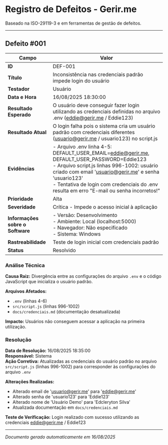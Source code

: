# Registro de Defeitos - Gerir.me

Baseado na ISO-29119-3 e em ferramentas de gestão de defeitos.

---

## Defeito #001

| Campo | Valor |
|-------|-------|
| **ID** | DEF-001 |
| **Título** | Inconsistência nas credenciais padrão impede login do usuário |
| **Testador** | Usuário |
| **Data e Hora** | 16/08/2025 18:30:00 |
| **Resultado Esperado** | O usuário deve conseguir fazer login utilizando as credenciais definidas no arquivo .env (eddie@gerir.me / Eddie123) |
| **Resultado Atual** | O login falha pois o sistema cria um usuário padrão com credenciais diferentes (usuario@gerir.me / usuario123) no script.js |
| **Evidências** | - Arquivo .env linha 4-5: DEFAULT_USER_EMAIL=eddie@gerir.me, DEFAULT_USER_PASSWORD=Eddie123<br>- Arquivo script.js linhas 996-1002: usuário criado com email 'usuario@gerir.me' e senha 'usuario123'<br>- Tentativa de login com credenciais do .env resulta em erro "E-mail ou senha incorretos!" |
| **Prioridade** | Alta |
| **Severidade** | Crítica - Impede o acesso inicial à aplicação |
| **Informações sobre o Software** | - Versão: Desenvolvimento<br>- Ambiente: Local (localhost:5000)<br>- Navegador: Não especificado<br>- Sistema: Windows |
| **Rastreabilidade** | Teste de login inicial com credenciais padrão |
| **Status** | Resolvido |

### Análise Técnica

**Causa Raiz:** Divergência entre as configurações do arquivo `.env` e o código JavaScript que inicializa o usuário padrão.

**Arquivos Afetados:**
- `.env` (linhas 4-6)
- `src/script.js` (linhas 996-1002)
- `docs/credenciais.md` (documentação desatualizada)

**Impacto:** Usuários não conseguem acessar a aplicação na primeira utilização.

### Resolução

**Data de Resolução:** 16/08/2025 18:35:00  
**Responsável:** Sistema  
**Ação Corretiva:** Atualizadas as credenciais do usuário padrão no arquivo `src/script.js` (linhas 996-1002) para corresponder às configurações do arquivo `.env`

**Alterações Realizadas:**
- Alterado email de 'usuario@gerir.me' para 'eddie@gerir.me'
- Alterado senha de 'usuario123' para 'Eddie123'
- Alterado nome de 'Usuário Demo' para 'Edcleryton Silva'
- Atualizada documentação em `docs/credenciais.md`

**Teste de Verificação:** Login realizado com sucesso utilizando as credenciais eddie@gerir.me / Eddie123

---

*Documento gerado automaticamente em 16/08/2025*